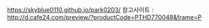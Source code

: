 https://skyblue0110.github.io/park0203/
참고사이트 : http://d.cafe24.com/preview/?productCode=PTHD770048&frame=P
